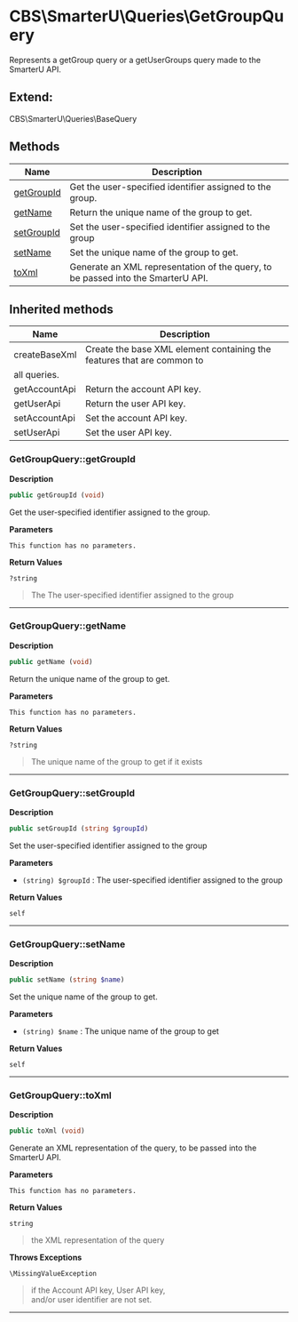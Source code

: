 # CBS\SmarterU\Queries\GetGroupQuery  

Represents a getGroup query or a getUserGroups query made to the SmarterU API.



## Extend:

CBS\SmarterU\Queries\BaseQuery

## Methods

| Name | Description |
|------|-------------|
|[getGroupId](#getgroupquerygetgroupid)|Get the user-specified identifier assigned to the group.|
|[getName](#getgroupquerygetname)|Return the unique name of the group to get.|
|[setGroupId](#getgroupquerysetgroupid)|Set the user-specified identifier assigned to the group|
|[setName](#getgroupquerysetname)|Set the unique name of the group to get.|
|[toXml](#getgroupquerytoxml)|Generate an XML representation of the query, to be passed into the SmarterU API.|

## Inherited methods

| Name | Description |
|------|-------------|
|createBaseXml|Create the base XML element containing the features that are common to
all queries.|
|getAccountApi|Return the account API key.|
|getUserApi|Return the user API key.|
|setAccountApi|Set the account API key.|
|setUserApi|Set the user API key.|



### GetGroupQuery::getGroupId  

**Description**

```php
public getGroupId (void)
```

Get the user-specified identifier assigned to the group. 

 

**Parameters**

`This function has no parameters.`

**Return Values**

`?string`

> The The user-specified identifier assigned to the group


<hr />


### GetGroupQuery::getName  

**Description**

```php
public getName (void)
```

Return the unique name of the group to get. 

 

**Parameters**

`This function has no parameters.`

**Return Values**

`?string`

> The unique name of the group to get if it exists


<hr />


### GetGroupQuery::setGroupId  

**Description**

```php
public setGroupId (string $groupId)
```

Set the user-specified identifier assigned to the group 

 

**Parameters**

* `(string) $groupId`
: The user-specified identifier assigned to the group  

**Return Values**

`self`




<hr />


### GetGroupQuery::setName  

**Description**

```php
public setName (string $name)
```

Set the unique name of the group to get. 

 

**Parameters**

* `(string) $name`
: The unique name of the group to get  

**Return Values**

`self`




<hr />


### GetGroupQuery::toXml  

**Description**

```php
public toXml (void)
```

Generate an XML representation of the query, to be passed into the SmarterU API. 

 

**Parameters**

`This function has no parameters.`

**Return Values**

`string`

> the XML representation of the query


**Throws Exceptions**


`\MissingValueException`
> if the Account API key, User API key,  
and/or user identifier are not set.

<hr />

